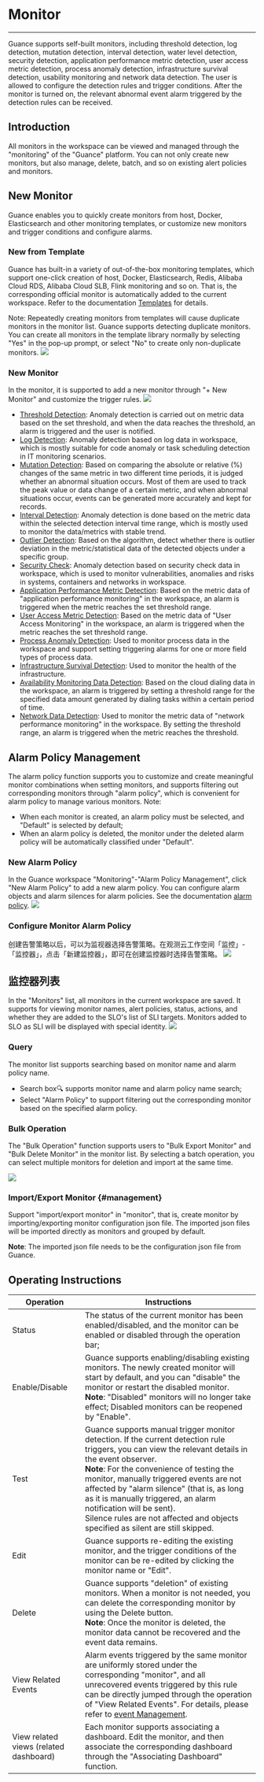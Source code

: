 # Monitor
---

Guance supports self-built monitors, including threshold detection, log detection, mutation detection, interval detection, water level detection, security detection, application performance metric detection, user access metric detection, process anomaly detection, infrastructure survival detection, usability monitoring and network data detection. The user is allowed to configure the detection rules and trigger conditions. After the monitor is turned on, the relevant abnormal event alarm triggered by the detection rules can be received.

## Introduction

All monitors in the workspace can be viewed and managed through the "monitoring" of the "Guance" platform. You can not only create new monitors, but also manage, delete, batch, and so on existing alert policies and monitors.

## New Monitor

Guance enables you to quickly create monitors from host, Docker, Elasticsearch and other monitoring templates, or customize new monitors and trigger conditions and configure alarms.

### New from Template

Guance has built-in a variety of out-of-the-box monitoring templates, which support one-click creation of host, Docker, Elasticsearch, Redis, Alibaba Cloud RDS, Alibaba Cloud SLB, Flink monitoring and so on. That is, the corresponding official monitor is automatically added to the current workspace. Refer to the documentation [Templates](../template.md) for details.

Note: Repeatedly creating monitors from templates will cause duplicate monitors in the monitor list. Guance supports detecting duplicate monitors. You can create all monitors in the template library normally by selecting "Yes" in the pop-up prompt, or select "No" to create only non-duplicate monitors.
![](../img/image_8.png)

### New Monitor

In the monitor, it is supported to add a new monitor through "+ New Monitor" and customize the trigger rules.
![](../img/monitor1.png)

- [Threshold Detection](threshold-detection.md): Anomaly detection is carried out on metric data based on the set threshold, and when the data reaches the threshold, an alarm is triggered and the user is notified.
- [Log Detection](log-detection.md): Anomaly detection based on log data in workspace, which is mostly suitable for code anomaly or task scheduling detection in IT monitoring scenarios.
- [Mutation Detection](mutation-detection.md): Based on comparing the absolute or relative (%) changes of the same metric in two different time periods, it is judged whether an abnormal situation occurs. Most of them are used to track the peak value or data change of a certain metric, and when abnormal situations occur, events can be generated more accurately and kept for records.
- [Interval Detection](interval-detection.md): Anomaly detection is done based on the metric data within the selected detection interval time range, which is mostly used to monitor the data/metrics with stable trend.
- [Outlier Detection](outlier-detection.md): Based on the algorithm, detect whether there is outlier deviation in the metric/statistical data of the detected objects under a specific group.
- [Security Check](security_checker.md): Anomaly detection based on security check data in workspace, which is used to monitor vulnerabilities, anomalies and risks in systems, containers and networks in workspace.
- [Application Performance Metric Detection](application-performance-detection.md): Based on the metric data of "application performance monitoring" in the workspace, an alarm is triggered when the metric reaches the set threshold range.
- [User Access Metric Detection](real-user-detection.md): Based on the metric data of "User Access Monitoring" in the workspace, an alarm is triggered when the metric reaches the set threshold range.
-  [Process Anomaly Detection](processes-detection.md): Used to monitor process data in the workspace and support setting triggering alarms for one or more field types of process data.
- [Infrastructure Survival Detection](infrastructure-detection.md): Used to monitor the health of the infrastructure.
- [Availability Monitoring Data Detection](usability-detection.md): Based on the cloud dialing data in the workspace, an alarm is triggered by setting a threshold range for the specified data amount generated by dialing tasks within a certain period of time.
- [Network Data Detection](network-detection.md): Used to monitor the metric data of "network performance monitoring" in the workspace. By setting the threshold range, an alarm is triggered when the metric reaches the threshold.

## Alarm Policy Management

The alarm policy function supports you to customize and create meaningful monitor combinations when setting monitors, and supports filtering out corresponding monitors through "alarm policy", which is convenient for alarm policy to manage various monitors.
Note:

- When each monitor is created, an alarm policy must be selected, and "Default" is selected by default;
- When an alarm policy is deleted, the monitor under the deleted alarm policy will be automatically classified under "Default".

### New Alarm Policy

In the Guance workspace "Monitoring"-"Alarm Policy Management", click "New Alarm Policy" to add a new alarm policy. You can configure alarm objects and alarm silences for alarm policies. See the documentation [alarm policy](../alert-setting.md).
![](../img/monitor2.png)

### Configure Monitor Alarm Policy

创建告警策略以后，可以为监视器选择告警策略。在观测云工作空间「监控」-「监控器」，点击「新建监控器」，即可在创建监控器时选择告警策略。
![](../img/6.monitor03.png)

## 监控器列表

In the "Monitors" list, all monitors in the current workspace are saved. It supports for viewing monitor names, alert policies, status, actions, and whether they are added to the SLO's list of SLI targets. Monitors added to SLO as SLI will be displayed with special identity.
![](../img/monitor3.png)

### Query

The monitor list supports searching based on monitor name and alarm policy name.

- Search box🔍 supports monitor name and alarm policy name search;
- Select "Alarm Policy" to support filtering out the corresponding monitor based on the specified alarm policy.

### Bulk Operation

The "Bulk Operation" function supports users to "Bulk Export Monitor" and "Bulk Delete Monitor" in the monitor list. By selecting a batch operation, you can select multiple monitors for deletion and import at the same time.

![](../img/monitor4.png)

### Import/Export Monitor {#management}

Support "import/export monitor" in "monitor", that is, create monitor by importing/exporting monitor configuration json file. The imported json files will be imported directly as monitors and grouped by default.

**Note**: The imported json file needs to be the configuration json file from Guance.

## Operating Instructions
| **Operation** | **Instructions** |
| --- | --- |
| Status | The status of the current monitor has been enabled/disabled, and the monitor can be enabled or disabled through the operation bar; |
| Enable/Disable | Guance supports enabling/disabling existing monitors. The newly created monitor will start by default, and you can "disable" the monitor or restart the disabled monitor.<br>**Note**: "Disabled" monitors will no longer take effect; Disabled monitors can be reopened by "Enable". |
| Test | Guance supports manual trigger monitor detection. If the current detection rule triggers, you can view the relevant details in the event observer.<br>**Note**: For the convenience of testing the monitor, manually triggered events are not affected by "alarm silence" (that is, as long as it is manually triggered, an alarm notification will be sent).<br>Silence rules are not affected and objects specified as silent are still skipped. |
| Edit | Guance supports re-editing the existing monitor, and the trigger conditions of the monitor can be re-edited by clicking the monitor name or "Edit".|
| Delete | Guance supports "deletion" of existing monitors. When a monitor is not needed, you can delete the corresponding monitor by using the Delete button.<br>**Note**: Once the monitor is deleted, the monitor data cannot be recovered and the event data remains. |
| View Related Events | Alarm events triggered by the same monitor are uniformly stored under the corresponding "monitor", and all unrecovered events triggered by this rule can be directly jumped through the operation of "View Related Events". For details, please refer to [event Management](../../events/explorer.md). |
| View related views (related dashboard) | Each monitor supports associating a dashboard. Edit the monitor, and then associate the corresponding dashboard through the "Associating Dashboard" function. |
